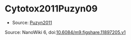 <a name="material" />

# Cytotox2011Puzyn09
<script type="application/ld+json">
  {
    "@context": "https://schema.org/",
    "@type": "ChemicalSubstance",
    "@id": "https://egonw.github.io/nanowiki/nanowiki9.html#material",
    "http://purl.org/dc/terms/conformsTo":
      {
        "@type": "CreativeWork",
        "@id": "https://bioschemas.org/profiles/ChemicalSubstance/0.4-RELEASE/"
      },
    "identfier": "9",
    "name": "Cytotox2011Puzyn09",
    "url": "https://egonw.github.io/nanowiki/nanowiki9.html#material",
    "sameAs": "http://127.0.0.1/mediawiki/index.php/Special:URIResolver/Cytotox2011Puzyn09"
  }
</script>


* Source: [Puzyn2011](articlePuzyn2011.md)


Source: NanoWiki 6, doi:[10.6084/m9.figshare.11897205.v1](https://doi.org/10.6084/m9.figshare.11897205.v1)
